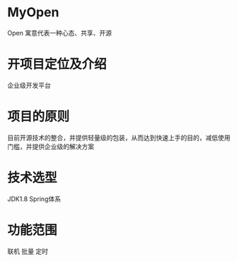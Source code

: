 # MyOpen 
Open 寓意代表一种心态、共享、开源

# 开项目定位及介绍
企业级开发平台

# 项目的原则
目前开源技术的整合，并提供轻量级的包装，从而达到快速上手的目的，减低使用门槛，并提供企业级的解决方案

# 技术选型
JDK1.8 Spring体系 

# 功能范围
联机 批量  定时 
